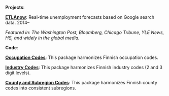 __Projects__:

__[ETLAnow](https://www.etla.fi/en/etlanow/)__: Real-time unemployment forecasts based on Google search data. 2014–

_Featured in: The Washington Post, Bloomberg, Chicago Tribune, YLE News, HS, and widely in the global media._


__Code__:

__[Occupation Codes](/data/xwalk-occupations.zip)__: This package harmonizes Finnish occupation codes.

__[Industry Codes](/data/xwalk-industries.zip)__: This package harmonizes Finnish industry codes (2 and 3 digit levels).

__[County and Subregion Codes](/data/xwalk-county-subregion.zip)__: This package harmonizes Finnish county codes into consistent subregions.

